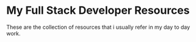 # My Full Stack Developer Resources

These are the collection of resources that i  usually refer in my day to day work.
